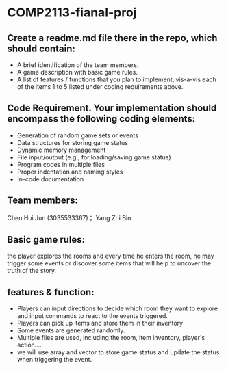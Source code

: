 # COMP2113-fianal-proj
## Create a readme.md file there in the repo, which should contain:
- A brief identification of the team members.
- A game description with basic game rules.
- A list of features / functions that you plan to implement, vis-a-vis each of the items 1 to 5 listed under coding requirements above.
## Code Requirement. Your implementation should encompass the following coding elements:
- Generation of random game sets or events
- Data structures for storing game status
- Dynamic memory management
- File input/output (e.g., for loading/saving game status)
- Program codes in multiple files
- Proper indentation and naming styles
- In-code documentation
## Team members: 
Chen Hui Jun (3035533367)；
Yang Zhi Bin 
## Basic game rules: 
the player explores the rooms and every time he enters the room, he may trigger some events or discover some items that will help to uncover the truth of the story.
## features & function:
- Players can input directions to decide which room they want to explore and input commands to react to the events triggered.
- Players can pick up items and store them in their inventory
- Some events are generated randomly.
- Multiple files are used, including the room, item inventory, player's action....
- we will use array and vector to store game status and update the status when triggering the event.
